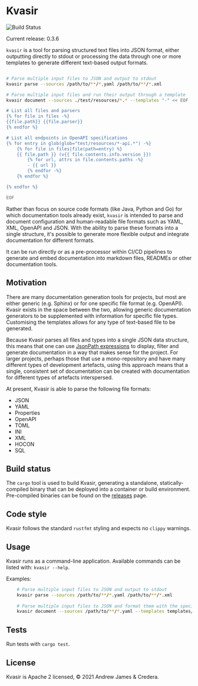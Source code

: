 
# Kvasir

![Build Status](https://github.com/crederauk/kvasir/actions/workflows/rust.yaml/badge.svg)

Current release: 0.3.6

`kvasir` is a tool for parsing structured text files into JSON format, either
outputting directly to stdout or processing the data through one or more templates
to generate different text-based output formats.

```bash

# Parse multiple input files to JSON and output to stdout
kvasir parse --sources /path/to/**/*.yaml /path/to/**/*.xml

# Parse multiple input files and run their output through a template
kvasir document --sources ./test/resources/*.* --templates "-" << EOF

# List all files and parsers
{% for file in files -%}
{{file.path}} {{file.parser}}
{% endfor %}

# List all endpoints in OpenAPI specifications
{% for entry in glob(glob="test/resources/*-api.*") -%}
    {% for file in files|file(path=entry) %}
    {{ file.path }} (v{{ file.contents.info.version }})
        {% for url, attrs in file.contents.paths -%}
        - {{ url }}
        {% endfor -%}
    {% endfor %}

{% endfor %}

EOF
```

Rather than focus on source code formats (like Java, Python and Go) for which
documentation tools already exist, `kvasir` is intended to parse and document
configuration and human-readable file formats such as YAML, XML, OpenAPI and JSON.
With the ability to parse these formats into a single structure, it's possible to
generate more flexible output and integrate documentation for different formats.

It can be run directly or as a pre-processor within CI/CD pipelines to generate and
embed documentation into markdown files, READMEs or other documentation tools.

## Motivation
There are many documentation generation tools for projects, but most are either generic
(e.g. Sphinx) or for one specific file format (e.g. OpenAPI). Kvasir exists in the space
between the two, allowing generic documentation generators to be supplemented with information
for specific file types. Customising the templates allows for any type of text-based
file to be generated.

Because Kvasir parses all files and types into a single JSON data structure, this means
that one can use [JsonPath expressions](https://docs.rs/crate/jsonpath_lib/0.3.0) to display,
filter and generate documentation in a way that makes sense for the project. For larger
projects, perhaps those that use a mono-repository and have many different types of development
artefacts, using this approach means that a single, consistent set of documentation can
be created with documentation for different types of artefacts interspersed.

At present, Kvasir is able to parse the following file formats:
* JSON
* YAML
* Properties
* OpenAPI
* TOML
* INI
* XML
* HOCON
* SQL

## Build status
The `cargo` tool is used to build Kvasir, generating a standalone, statically-compiled binary
that can be deployed into a container or build environment. Pre-compiled binaries can be found
on the [releases](https://github.com/crederauk/kvasir/releases) page.

## Code style
Kvasir follows the standard `rustfmt` styling and expects no `clippy` warnings.

## Usage
Kvasir runs as a command-line application. Available commands can be listed with:
`kvasir --help`.


Examples:
```bash
    # Parse multiple input files to JSON and output to stdout
    kvasir parse --sources /path/to/**/*.yaml /path/to/**/*.xml
    
    # Parse multiple input files to JSON and format them with the specified templates
    kvasir document --sources /path/to/**/*.yaml --templates templates/base.tpl --root-template base.tpl
```

## Tests
Run tests with `cargo test`.

## License
Kvasir is Apache 2 licensed, © 2021 Andrew James & Credera.
